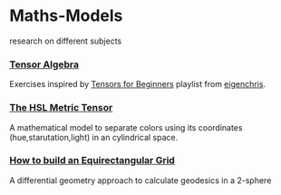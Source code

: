 # Maths-Models
research on different subjects
### [Tensor Algebra](https://github.com/javierdejuan/Maths-Models/tree/master/Tensor%20Algebra)
Exercises inspired by [Tensors for Beginners](https://www.youtube.com/playlist?list=PLJHszsWbB6hrkmmq57lX8BV-o-YIOFsiG) playlist from [eigenchris](https://github.com/eigenchris).
### [The HSL Metric Tensor](https://github.com/javierdejuan/Machine-Learning-Deep-Learning-Python-Scala/blob/master/HSL%20Metric%20Tensor.pdf)
A mathematical model to separate colors using its coordinates (hue,starutation,light) in an cylindrical space.

### [How to build an Equirectangular Grid](https://github.com/javierdejuan/Machine-Learning-Deep-Learning-Python-Scala/blob/master/differential_geometry/geodesics.md)
A differential geometry approach to calculate geodesics in a 2-sphere
